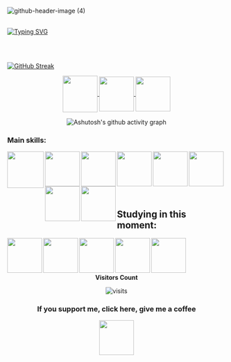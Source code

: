![github-header-image (4)](https://github.com/user-attachments/assets/c47a59e0-e115-41b6-b35f-176f0c7fe601)
<br>
<br>

[![Typing SVG](https://jay-website-personal-65b76d6e8318.herokuapp.com?font=Fira+Code&pause=1000&color=6013F7&random=false&width=435&lines=Welcom%3A;Hello%2C+My+name+is+Ingrid;I+am+25+years+old;I+am+from+Brazil;I+am+a+data+science+student)](https://git.io/typing-svg)

<br>
<br>
<div aling= "center">	
	
[![GitHub Streak](https://github-readme-streak-stats.herokuapp.com?user=YndiGUID&theme=violet-punch&date_format=j%2Fn%5B%2FY%5D&card_width=850)](https://git.io/streak-stats)
</div>

<div align="center"> 
<a href="https://instagram.com/YndiGuid" target="_blank">
<img align="center" height="84" width="80" src="https://github.com/carolbarbosa101/carolbarbosa101/assets/44561610/88a3dd4d-f85e-4141-af09-a2667d81df5b">
</a>


<a href="santosingrid2409@gmail.com">
<img align="center"  height="80" width="80" src="https://github.com/carolbarbosa101/carolbarbosa101/assets/44561610/2856fdde-3200-4398-8290-a0e45d3a35a0">
</a>


<a  href="https://www.linkedin.com/in/ingrid-santos-63460aab/" target=_blank>
<img align="center"  height="80" width="80" src="https://github.com/carolbarbosa101/carolbarbosa101/assets/44561610/bc26a6f8-f0d3-4f15-82e1-55680c48f269">
</a>

</div>


<div align="center" >
   
![Ashutosh's github activity graph](https://ssr-contributions-svg.vercel.app/_/YndiGUID?chart=3dbar&gap=0.6&scale=2&flatten=2&animation=wave&animation_duration=1&animation_delay=0.05&animation_amplitude=20&animation_frequency=0.5&animation_wave_center=10_0&format=svg&weeks=30&theme=purple) 

</div>

### Main skills:
<div align="left"> 
<img align="left" height="84" width="84" src="">

<img align="left" height="80" width="80" src="">

<img align="left"  height="80" width="80" src="">

<img align="left"  height="80" width="80" src="">

<img align="left"  height="80" width="80" src="">

<img align="left"  height="80" width="80" src="">

<img align="left"  height="80" width="80" src="">

<img align="left"  height="80" width="80" src="">

</div>

<br>
<br> 
<br>
<br>
<br>
<br> 

<h2 align="left"> Studying in this moment: </h2>


<div align="left"> 

<img align="left"  height="80" width="80" src="">

<img align="left"  height="80" width="80" src="">

<img align="left"  height="80" width="80" src="">

<img align="left"  height="80" width="80" src="">

<img align="left"  height="80" width="80" src="">

</div>


<div align="center">
  
<br>
<br>
<br>
<br>

<p align="centre"><b>Visitors Count</b></p> 
  
<p align="center"><img src="https://visit-counter.vercel.app/counter.png?page=https%3A%2F%2Fgithub.com%2FYndiGUID&s=40&c=00ff00&bg=00000000&no=2&ff=digi&tb=&ta=" alt="visits">
<br>
</div>


<div align="center">
<h3> If you support me, click here, give me a coffee</h3>
<a href="https://ko-fi.com/carolinebarbosa" target="_blank">
<img align="center" height="80" width="80" src="https://github.com/carolbarbosa101/carolbarbosa101/assets/44561610/40af04fc-bc9e-4581-80ee-30124cb5d17d">
</a>
</div>

<br>
<br> 

